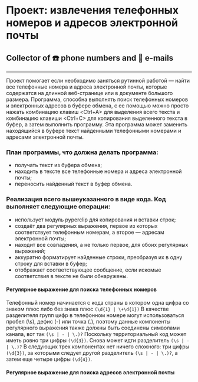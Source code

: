#  Проект: извлечения телефонных номеров и адресов электронной почты
## Collector of :phone: phone numbers and :email: e-mails
----------
Проект помогает если необходимо заняться рутинной работой — найти все телефонные номера и адреса электронной почты, которые содержатся на длинной веб-странице или в документе большого размера. Программа, способна выполнять поиск телефонных номеров и электронных адресов в буфере обмена, с ее помощью можно просто нажать комбинацию клавиш <Ctrl+A> для выделения всего текста и комбинацию клавиши <Ctrl+C> для копирования выделенного текста в буфер, а затем выполнить программу. Эта программа может заменить находящийся в буфере текст найденными телефонными номерами и адресами электронной почты.

### План программы, что должна делать программа:
+ получать текст из буфера обмена;
+ находить в тексте все телефонные номера и адреса электронной почты;
+ переносить найденный текст в буфер обмена.


### Реализация всего вышеуказанного в виде кода. Код выполняет следующие операции:
+ использует модуль pyperclip для копирования и вставки строк;
+ создаёт два регулярных выражения, первое из которых соответствует телефонным номерам, а второе — адресам электронной почты;
+ находит все совпадения, а не только первое, для обоих регулярных выражений;
+ аккуратно форматирует найденные строки, преобразуя их в одну строку для вставки в буфер;
+ отображает соответствующее сообщение, если искомые соответствия в тексте не были обнаружены.


#### Регулярное выражение для поиска телефонных номеров

Телефонный номер начинается с кода страны в котором одна цифра со знаком плюс либо без знака плюс `(\d{1} | \+\d{1})` 
В качестве разделителя групп цифр в телефонном номере могут использоваться пробел (\s), дефис (-) или точка (.), поэтому данные компоненты регулярного выражения также должны быть соединены символами канала, вот так `(\s | - | \.)?`
Поскольку территориальный код может иметь ровно три цифры `(\d{3})`. Снова  может идти разделитель `(\s | - | \.)?`
В следующих трех компонентах нет ничего сложного: три цифры `(\d{3})`, за которыми следует другой разделитель `(\s | - | \.)?`, а затем еще четыре цифры `(\d{4})`.

#### Регулярное выражение для поиска адресов электронной почты
